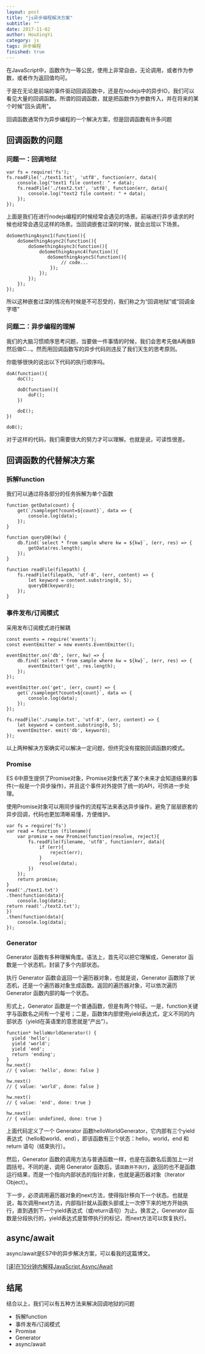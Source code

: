 ```yaml
---
layout: post
title: "js异步编程解决方案"
subtitle: ""
date: 2017-11-02
author: HouXingYi
category: js
tags: 异步编程
finished: true
---
```


在JavaScript中，函数作为一等公民，使用上非常自由，无论调用，或者作为参数，或者作为返回值均可。

于是在无论是前端的事件驱动回调函数中，还是在nodejs中的异步IO，我们可以看见大量的回调函数。所谓的回调函数，就是把函数作为参数传入，并在将来的某个时候"回头调用"。

回调函数通常作为异步编程的一个解决方案，但是回调函数有许多问题

## 回调函数的问题

### 问题一：回调地狱

```
var fs = require('fs');
fs.readFile('./text1.txt', 'utf8', function(err, data){
    console.log("text1 file content: " + data);
    fs.readFile('./text2.txt', 'utf8', function(err, data){
        console.log("text2 file content: " + data);
    });
});
```
上面是我们在进行nodejs编程的时候经常会遇见的场景。前端进行异步请求的时候也经常会遇见这样的场景。当回调嵌套过深的时候，就会出现以下场景。
```
doSomethingAsync1(function(){
    doSomethingAsync2(function(){
        doSomethingAsync3(function(){
            doSomethingAsync4(function(){
               doSomethingAsync5(function(){
                    // code...
                });
            });
        });
    });
});
```
所以这种嵌套过深的情况有时候是不可忍受的，我们称之为“回调地狱”或“回调金字塔”

### 问题二：异步编程的理解

我们的大脑习惯顺序思考问题，当要做一件事情的时候，我们会思考先做A再做B然后做C...。然而用回调函数写的异步代码则违反了我们天生的思考原则。

你能够很快的说出以下代码的执行顺序吗。

```
doA(function(){
    doC();

    doD(function(){
        doF();
    })

    doE();
})

doB();
```

对于这样的代码，我们需要很大的努力才可以理解。也就是说，可读性很差。


## 回调函数的代替解决方案

### 拆解function

我们可以通过将各部分的任务拆解为单个函数
```
function getData(count) {
    get(`/sampleget?count=${count}`, data => {
        console.log(data);
    });
}

function queryDB(kw) {
    db.find(`select * from sample where kw = ${kw}`, (err, res) => {
        getData(res.length);
    });
}

function readFile(filepath) {
    fs.readFile(filepath, 'utf-8', (err, content) => {
        let keyword = content.substring(0, 5);
        queryDB(keyword);
    });
}
```

### 事件发布/订阅模式

采用发布订阅模式进行解耦

```
const events = require('events');
const eventEmitter = new events.EventEmitter();

eventEmitter.on('db', (err, kw) => {
    db.find(`select * from sample where kw = ${kw}`, (err, res) => {
        eventEmitter('get', res.length);
    });
});

eventEmitter.on('get', (err, count) => {
    get(`/sampleget?count=${count}`, data => {
        console.log(data);
    });
});

fs.readFile('./sample.txt', 'utf-8', (err, content) => {
    let keyword = content.substring(0, 5);
    eventEmitter. emit('db', keyword);
});
```
以上两种解决方案确实可以解决一定问题，但终究没有摆脱回调函数的模式。

### Promise

ES 6中原生提供了Promise对象，Promise对象代表了某个未来才会知道结果的事件(一般是一个异步操作)，并且这个事件对外提供了统一的API，可供进一步处理。

使用Promise对象可以用同步操作的流程写法来表达异步操作，避免了层层嵌套的异步回调，代码也更加清晰易懂，方便维护。

```
var fs = require('fs')
var read = function (filename){
    var promise = new Promise(function(resolve, reject){
        fs.readFile(filename, 'utf8', function(err, data){
            if (err){
                reject(err);
            }
            resolve(data);
        })
    });
    return promise;
}
read('./text1.txt')
.then(function(data){
    console.log(data);
return read('./text2.txt');
})
.then(function(data){
    console.log(data);
});
```
### Generator

Generator 函数有多种理解角度。语法上，首先可以把它理解成，Generator 函数是一个状态机，封装了多个内部状态。

执行 Generator 函数会返回一个遍历器对象，也就是说，Generator 函数除了状态机，还是一个遍历器对象生成函数。返回的遍历器对象，可以依次遍历 Generator 函数内部的每一个状态。

形式上，Generator 函数是一个普通函数，但是有两个特征。一是，function关键字与函数名之间有一个星号；二是，函数体内部使用yield表达式，定义不同的内部状态（yield在英语里的意思就是“产出”）。

```
function* helloWorldGenerator() {
  yield 'hello';
  yield 'world';
  yield 'end';
  return 'ending';
}
hw.next()
// { value: 'hello', done: false }

hw.next()
// { value: 'world', done: false }

hw.next()
// { value: 'end', done: true }

hw.next()
// { value: undefined, done: true }
```
上面代码定义了一个 Generator 函数helloWorldGenerator，它内部有三个yield表达式（hello和world、end），即该函数有三个状态：hello，world，end 和 return 语句（结束执行）。

然后，Generator 函数的调用方法与普通函数一样，也是在函数名后面加上一对圆括号。不同的是，调用 Generator 函数后，该`函数并不执行`，返回的也不是函数运行结果，而是一个指向内部状态的指针对象，也就是遍历器对象（Iterator Object）。

下一步，必须调用遍历器对象的next方法，使得指针移向下一个状态。也就是说，每次调用next方法，内部指针就从函数头部或上一次停下来的地方开始执行，直到遇到下一个yield表达式（或return语句）为止。换言之，Generator 函数是分段执行的，yield表达式是暂停执行的标记，而next方法可以恢复执行。

## async/await

async/await是ES7中的异步解决方案，可以看我的这篇博文。

[[译]在10分钟内解释JavaScript Async/Await](https://houxingyi.github.io/js/2017/07/15/AsyncAwaitTran.html)

## 结尾

结合以上，我们可以有五种方法来解决回调地狱的问题

* 拆解function
* 事件发布/订阅模式
* Promise
* Generator
* async/await


